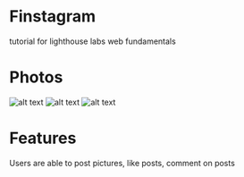 # Finstagram
tutorial for lighthouse labs web fundamentals

# Photos
![alt text](https://snag.gy/tvn67P.jpg)
![alt text](https://snag.gy/1Ghdse.jpg)
![alt text](https://snag.gy/43xSwt.jpg)
# Features
Users are able to post pictures, like posts, comment on posts
